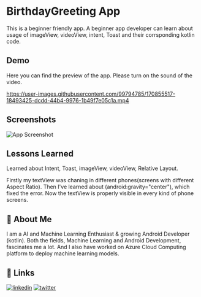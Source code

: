 
# BirthdayGreeting App

This is a beginner friendly app. A beginner app developer can learn about usage of imageView, videoView, intent, Toast and their corrsponding kotlin code.


## Demo

Here you can find the preview of the app. Please turn on the sound of the video.

https://user-images.githubusercontent.com/99794785/170855517-18493425-dcdd-44b4-9976-1b49f7e05c1a.mp4
## Screenshots

![App Screenshot](https://user-images.githubusercontent.com/99794785/170855538-dadf115f-f508-4a05-a2d1-36e8208c2496.png)


## Lessons Learned

Learned about Intent, Toast, imageView, videoView, Relative Layout.

Firstly my textView was chaning in different phones(screens with different Aspect Ratio).
Then I've learned about (android:gravity="center"), which fixed the error. Now the textView is properly visible in every kind of phone screens.

## 🚀 About Me
I am a AI and Machine Learning Enthusiast & growing Android Developer (kotlin). Both the fields, Machine Learning and Android Development, fascinates me a lot. And I also have worked on Azure Cloud Computing platform to deploy machine learning models.


## 🔗 Links

[![linkedin](https://img.shields.io/badge/linkedin-0A66C2?style=for-the-badge&logo=linkedin&logoColor=white)](https://www.linkedin.com/in/thebitanpaul)
[![twitter](https://img.shields.io/badge/twitter-1DA1F2?style=for-the-badge&logo=twitter&logoColor=white)](https://twitter.com/thebitanpaul_)


